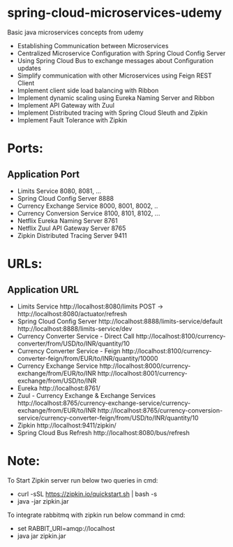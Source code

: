 # spring-cloud-microservices-udemy
Basic java microservices concepts from udemy



- Establishing Communication between Microservices
- Centralized Microservice Configuration with Spring Cloud Config Server
- Using Spring Cloud Bus to exchange messages about Configuration updates
- Simplify communication with other Microservices using Feign REST Client
- Implement client side load balancing with Ribbon
- Implement dynamic scaling using Eureka Naming Server and Ribbon
- Implement API Gateway with Zuul
- Implement Distributed tracing with Spring Cloud Sleuth and Zipkin
- Implement Fault Tolerance with Zipkin



# Ports:
Application	                  	Port
---------------------------------------------------------
- Limits Service	          	8080, 8081, ...
- Spring Cloud Config Server	  	8888
- Currency Exchange Service	  	8000, 8001, 8002, ..
- Currency Conversion Service	  	8100, 8101, 8102, ...
- Netflix Eureka Naming Server	  	8761
- Netflix Zuul API Gateway Server	8765
- Zipkin Distributed Tracing Server 	9411


# URLs:
Application					URL
---------------------------------------------------------
- Limits Service	                        http://localhost:8080/limits POST -> http://localhost:8080/actuator/refresh
- Spring Cloud Config Server	                http://localhost:8888/limits-service/default http://localhost:8888/limits-service/dev
- Currency Converter Service - Direct Call	http://localhost:8100/currency-converter/from/USD/to/INR/quantity/10
- Currency Converter Service - Feign	        http://localhost:8100/currency-converter-feign/from/EUR/to/INR/quantity/10000
- Currency Exchange Service	                http://localhost:8000/currency-exchange/from/EUR/to/INR http://localhost:8001/currency-exchange/from/USD/to/INR
- Eureka	                                http://localhost:8761/
- Zuul - Currency Exchange & Exchange Services	http://localhost:8765/currency-exchange-service/currency-exchange/from/EUR/to/INR http://localhost:8765/currency-conversion-service/currency-converter-feign/from/USD/to/INR/quantity/10
- Zipkin	                                http://localhost:9411/zipkin/
- Spring Cloud Bus Refresh	                http://localhost:8080/bus/refresh


# Note:
To Start Zipkin server run below two queries in cmd:
- curl -sSL https://zipkin.io/quickstart.sh | bash -s
- java -jar zipkin.jar


To integrate rabbitmq with zipkin run below command in cmd:
- set RABBIT_URI=amqp://localhost
- java jar zipkin.jar



